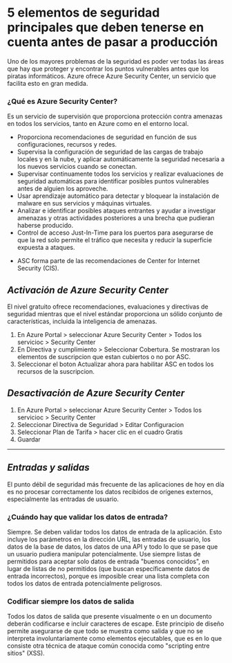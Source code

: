 # 5 elementos de seguridad principales que deben tenerse en cuenta antes de pasar a producción
Uno de los mayores problemas de la seguridad es poder ver todas las áreas que hay que proteger y encontrar los puntos vulnerables antes que los piratas informáticos. Azure ofrece Azure Security Center, un servicio que facilita esto en gran medida.

### ¿Qué es Azure Security Center?
Es un servicio de supervisión que proporciona protección contra amenazas en todos los servicios, tanto en Azure como en el entorno local.

- Proporciona recomendaciones de seguridad en función de sus configuraciones, recursos y redes.
- Supervisa la configuración de seguridad de las cargas de trabajo locales y en la nube, y aplicar automáticamente la seguridad necesaria a los nuevos servicios cuando se conectan.
- Supervisar continuamente todos los servicios y realizar evaluaciones de seguridad automáticas para identificar posibles puntos vulnerables antes de alguien los aproveche.
- Usar aprendizaje automático para detectar y bloquear la instalación de malware en sus servicios y máquinas virtuales. 
- Analizar e identificar posibles ataques entrantes y ayudar a investigar amenazas y otras actividades posteriores a una brecha que pudieran haberse producido.
- Control de acceso Just-In-Time para los puertos para asegurarse de que la red solo permite el tráfico que necesita y reducir la superficie expuesta a ataques.

* ASC forma parte de las recomendaciones de Center for Internet Security (CIS).

## _Activación de Azure Security Center_
El nivel gratuito ofrece recomendaciones, evaluaciones y directivas de seguridad mientras que el nivel estándar proporciona un sólido conjunto de características, incluida la inteligencia de amenazas.

1. En Azure Portal > seleccionar Azure Security Center > Todos los servicioc > Security Center 
2. En Directiva y cumplimiento > Seleccionar Cobertura. Se mostraran los elementos de suscripcion que estan cubiertos o no por ASC.
3. Seleccionar el boton Actualizar ahora para habilitar ASC en todos los recursos  de la suscripcion.

## _Desactivación de Azure Security Center_
1. En Azure Portal > seleccionar Azure Security Center > Todos los servicioc > Security Center 
2. Seleccionar Directiva de Seguridad > Editar Configuracion
3. Seleccionar Plan de Tarifa > hacer clic en el cuadro Gratis 
4. Guardar

--- 

## _Entradas y salidas_
El punto débil de seguridad más frecuente de las aplicaciones de hoy en día es no procesar correctamente los datos recibidos de orígenes externos, especialmente las entradas de usuario.

### ¿Cuándo hay que validar los datos de entrada?
Siempre. Se deben validar todos los datos de entrada de la aplicación. Esto incluye los parámetros en la dirección URL, las entradas de usuario, los datos de la base de datos, los datos de una API y todo lo que se pase que un usuario pudiera manipular potencialmente. Use siempre listas de permitidos para aceptar solo datos de entrada "buenos conocidos", en lugar de listas de no permitidos (que buscan específicamente datos de entrada incorrectos), porque es imposible crear una lista completa con todos los datos de entrada potencialmente peligrosos.

### Codificar siempre los datos de salida
Todos los datos de salida que presente visualmente o en un documento deberán codificarse e incluir caracteres de escape. Este principio de diseño permite asegurarse de que todo se muestra como salida y que no se interpreta involuntariamente como elementos ejecutables, que es en lo que consiste otra técnica de ataque común conocida como "scripting entre sitios" (XSS).